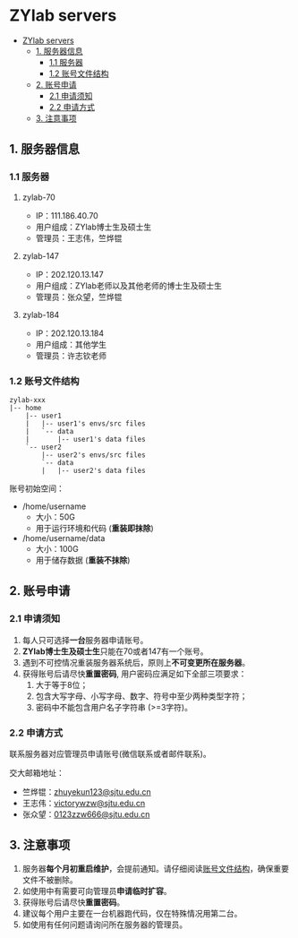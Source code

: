 # ZYlab servers
<!-- TOC -->

- [ZYlab servers](#zylab-servers)
  - [1. 服务器信息](#1-服务器信息)
    - [1.1 服务器](#11-服务器)
    - [1.2 账号文件结构](#12-账号文件结构)
  - [2. 账号申请](#2-账号申请)
    - [2.1 申请须知](#21-申请须知)
    - [2.2 申请方式](#22-申请方式)
  - [3. 注意事项](#3-注意事项)

<!-- /TOC -->
## 1. 服务器信息

### 1.1 服务器

1. zylab-70
    - IP：111.186.40.70
    - 用户组成：ZYlab博士生及硕士生
    - 管理员：王志伟，竺烨锟

2. zylab-147
    - IP：202.120.13.147
    - 用户组成：ZYlab老师以及其他老师的博士生及硕士生
    - 管理员：张众望，竺烨锟

3. zylab-184
    - IP：202.120.13.184
    - 用户组成：其他学生
    - 管理员：许志钦老师

<!-- 4. zylab-3090
    - IP：111.186.40.79
    - 用户组成：ZYlab博士(含已直博本科生)
    - 管理员：马征老师 -->

### 1.2 账号文件结构

```
zylab-xxx
|-- home
    |-- user1
    |   |-- user1's envs/src files
    |   `-- data
    |       |-- user1's data files
    `-- user2
        |-- user2's envs/src files
        `-- data
        |   |-- user2's data files
```

账号初始空间：     
  - /home/username
    - 大小：50G
    - 用于运行环境和代码 (**重装即抹除**)
  - /home/username/data
    - 大小：100G
    - 用于储存数据 (**重装不抹除**)


## 2. 账号申请

### 2.1 申请须知

1. 每人只可选择**一台**服务器申请账号。
2. **ZYlab博士生及硕士生**只能在70或者147有一个账号。
3. 遇到不可控情况重装服务器系统后，原则上**不可变更所在服务器**。
4. 获得账号后请尽快**重置密码**, 用户密码应满足如下全部三项要求：
    1. 大于等于8位；
    2. 包含大写字母、小写字母、数字、符号中至少两种类型字符；
    3. 密码中不能包含用户名子字符串 (>=3字符)。

### 2.2 申请方式

联系服务器对应管理员申请账号(微信联系或者邮件联系)。

交大邮箱地址：
- 竺烨锟：zhuyekun123@sjtu.edu.cn
- 王志伟：victorywzw@sjtu.edu.cn
- 张众望：0123zzw666@sjtu.edu.cn


## 3. 注意事项

1. 服务器**每个月初重启维护**，会提前通知。请仔细阅读[账号文件结构](#12-账号文件结构)，确保重要文件不被删除。
2. 如使用中有需要可向管理员**申请临时扩容**。
3. 获得账号后请尽快**重置密码**。
4. 建议每个用户主要在一台机器跑代码，仅在特殊情况用第二台。
5. 如使用有任何问题请询问所在服务器的管理员。


